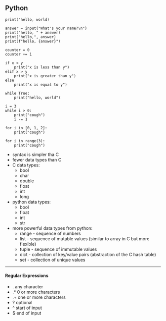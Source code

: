 ## Python

```
print("hello, world)
```

```
answer = input("What's your name?\n")
print("hello, " + answer)
print("hello,", answer)
print(f"hello, {answer}")
```

```
counter = 0
counter += 1
```

```
if x < y
    print("x is less than y")
elif x > y
    print("x is greater than y")
else
    print("x is equal to y")
```

```
while True:
    print("hello, world")
```

```
i = 3
while i > 0:
    print("cough")
    i -= 1

for i in [0, 1, 2]:
    print("cough")

for i in range(3):
    print("cough")
```

- syntax is simpler tha C
- fewer data types than C
- C data types:
    - bool
    - char
    - double
    - float
    - int
    - long
- python data types:
    - bool
    - float
    - int
    - str
- more powerful data types from python:
    - range - sequence of numbers
    - list - sequence of mutable values (similar to array in C but more flexible)
    - tuple - sequence of immutable values
    - dict - collection of key/value pairs (abstraction of the C hash table)
    - set - collection of unique values

---

#### Regular Expressions

- . any character
- .* 0 or more characters
- .+ one or more characters
- ? optional
- ^ start of input
- $ end of input